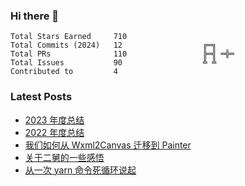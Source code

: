 ### Hi there 👋

<!--START_SECTION:stats-->

```text
Total Stars Earned     710                
Total Commits (2024)   12                  ╔═╗    
Total PRs              110                 ╠═╣ ═╬═
Total Issues           90                  ╩ ╩    
Contributed to         4                  
```

<!--END_SECTION:stats-->

### Latest Posts

<!-- BLOG-POST-LIST:START -->
- [2023 年度总结](https://4ark.me/posts/2024-01-01-2023-summary/)
- [2022 年度总结](https://4ark.me/posts/2023-01-31-2022-summary/)
- [我们如何从 Wxml2Canvas 迁移到 Painter](https://4ark.me/posts/2022-12-26-wxml2canvas-migrate-to-painter/)
- [关于二舅的一些感悟](https://4ark.me/posts/2022-07-29-live-sentiment/)
- [从一次 yarn 命令死循环说起](https://4ark.me/posts/2022-07-23-yarn-cwd-issue/)
<!-- BLOG-POST-LIST:END -->
